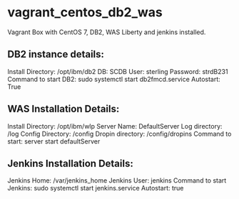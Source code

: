 # vagrant_centos_db2_was
Vagrant Box with CentOS 7, DB2, WAS Liberty and jenkins installed.

## DB2 instance details:
Install Directory: /opt/ibm/db2
DB: SCDB
User: sterling
Password: strdB231
Command to start DB2: sudo systemctl start db2fmcd.service
Autostart: True

## WAS Installation Details:
Install Directory: /opt/ibm/wlp
Server Name: DefaultServer
Log directory: /log
Config Directory: /config
Dropin directory: /config/dropins
Command to start: server start defaultServer

## Jenkins Installation Details:
Jenkins Home: /var/jenkins_home
Jenkins User: jenkins
Command to start Jenkins: sudo systemctl start jenkins.service
Autostart: true

